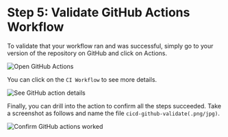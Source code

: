 # Step 5: Validate GitHub Actions Workflow

To validate that your workflow ran and was successful, simply go to your version of the repository on GitHub and click on Actions.

![Open GitHub Actions](https://github.com/user-attachments/assets/9b5ada25-7a9e-4b3f-a350-a1f8a9b56f24)

You can click on the `CI Workflow` to see more details.

![See GitHub action details](https://github.com/user-attachments/assets/d8f3a481-a465-4214-98ce-abbef6e8204d)

Finally, you can drill into the action to confirm all the steps succeeded. Take a screenshot as follows and name the file `cicd-github-validate(.png/jpg)`.

![Confirm GitHub actions worked](https://github.com/user-attachments/assets/ac25dac3-8f39-4a56-ba13-b2e3c968cd9d)

